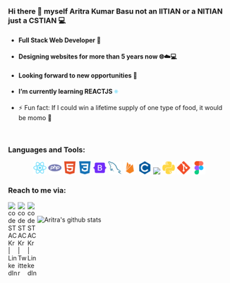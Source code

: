 ### Hi there 👋 myself Aritra Kumar Basu not an IITIAN or a NITIAN just a CSTIAN 💻

- #### Full Stack Web Developer 👾
- #### Designing websites for more than 5 years now 🌐☁️💻
- #### Looking forward to new opportunities 🚪
- #### I’m currently learning REACTJS <img height="10" src="https://github.com/devicons/devicon/blob/master/icons/react/react-original.svg">

- ⚡ Fun fact: If I could win a lifetime supply of one type of food, it would be momo 🥟 

<br />

### Languages and Tools:

<p align="center">
  <img height="30" src="https://github.com/devicons/devicon/blob/master/icons/react/react-original.svg">
  <img height="30" src="https://github.com/devicons/devicon/blob/master/icons/php/php-plain.svg">
  <img height="30" src="https://github.com/devicons/devicon/blob/master/icons/html5/html5-plain.svg">
  <img height="30" src="https://github.com/devicons/devicon/blob/master/icons/css3/css3-plain.svg">
  <img height="30" src="https://github.com/devicons/devicon/blob/master/icons/bootstrap/bootstrap-plain.svg">
  <img height="30" src="https://github.com/devicons/devicon/blob/master/icons/mysql/mysql-plain.svg">
  <img height="30" src="https://github.com/devicons/devicon/blob/master/icons/firebase/firebase-plain.svg">
  <img height="30" src="https://github.com/devicons/devicon/blob/master/icons/c/c-plain.svg">
  <img height="30" src="https://github.com/konpa/devicon/blob/master/icons/cplusplus/cplusplus-plain.svg">
  <img height="30" src="https://github.com/devicons/devicon/blob/master/icons/python/python-plain.svg">
  <img height="30" src="https://github.com/devicons/devicon/blob/master/icons/git/git-plain.svg">
  <img height="30" src="https://github.com/devicons/devicon/blob/master/icons/figma/figma-original.svg">
</p>


### Reach to me via:
[<img align="left" alt="codeSTACKr | LinkedIn" width="22px" src="https://cdn.jsdelivr.net/npm/simple-icons@v3/icons/linkedin.svg" />](https://www.linkedin.com/in/aritra-b-210b00112/)
[<img align="left" alt="codeSTACKr | Twitter" width="22px" src="https://cdn.jsdelivr.net/npm/simple-icons@v3/icons/gmail.svg" />](https://twitter.com/SoH2k1_/)
[<img align="left" alt="codeSTACKr | LinkedIn" width="22px" src="https://cdn.jsdelivr.net/npm/simple-icons@v3/icons/linkedin.svg" />](https://www.linkedin.com/in/soham-sarkar-170212191/)

<br />

![Aritra's github stats](https://github-readme-stats.vercel.app/api?username=aritrakrbasu&show_icons=true&hide_border=true&count_private=true)

